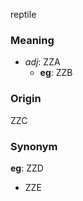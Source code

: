reptile
### Meaning
+ _adj_: ZZA
    + __eg__: ZZB

### Origin

ZZC

### Synonym

__eg__: ZZD

+ ZZE


